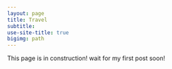 ```yaml
---
layout: page
title: Travel
subtitle: 
use-site-title: true
bigimg: path
---
```


This page is in construction! wait for my first post soon!